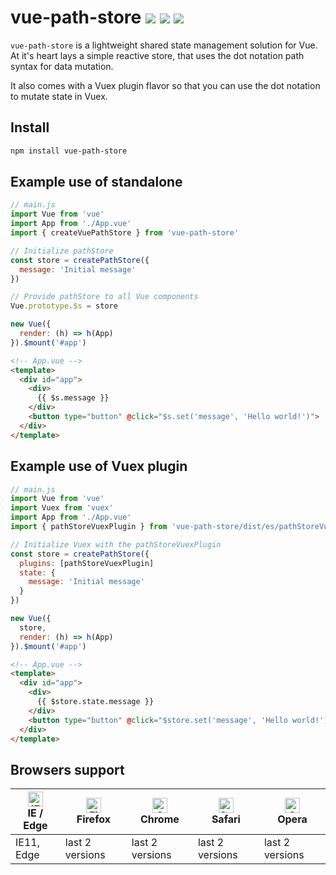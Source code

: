 # vue-path-store <a href="https://npm.im/vue-path-store"><img src="https://badgen.net/npm/v/vue-path-store"></a> ![](https://img.badgesize.io/kouts/vue-path-store/main/dist/umd/pathStore.min.js.svg) ![](https://img.badgesize.io/kouts/vue-path-store/main/dist/umd/pathStore.min.js.svg?compression=gzip)

`vue-path-store` is a lightweight shared state management solution for Vue.
At it's heart lays a simple reactive store, that uses the dot notation path syntax for data mutation.  

It also comes with a Vuex plugin flavor so that you can use the dot notation to mutate state in Vuex.


## Install
```sh
npm install vue-path-store
```

## Example use of standalone

```js
// main.js
import Vue from 'vue'
import App from './App.vue'
import { createVuePathStore } from 'vue-path-store'

// Initialize pathStore
const store = createPathStore({
  message: 'Initial message'
})

// Provide pathStore to all Vue components
Vue.prototype.$s = store

new Vue({
  render: (h) => h(App)
}).$mount('#app')
```

```html
<!-- App.vue -->
<template>
  <div id="app">
    <div>
      {{ $s.message }}
    </div>
    <button type="button" @click="$s.set('message', 'Hello world!')">
  </div>
</template>
```

## Example use of Vuex plugin

```js
// main.js
import Vue from 'vue'
import Vuex from 'vuex'
import App from './App.vue'
import { pathStoreVuexPlugin } from 'vue-path-store/dist/es/pathStoreVuexPlugin'

// Initialize Vuex with the pathStoreVuexPlugin
const store = createPathStore({
  plugins: [pathStoreVuexPlugin]
  state: {
    message: 'Initial message'
  }
})

new Vue({
  store,
  render: (h) => h(App)
}).$mount('#app')
```

```html
<!-- App.vue -->
<template>
  <div id="app">
    <div>
      {{ $store.state.message }}
    </div>
    <button type="button" @click="$store.set('message', 'Hello world!')">
  </div>
</template>
```

## Browsers support

| [<img src="https://raw.githubusercontent.com/alrra/browser-logos/master/src/edge/edge_48x48.png" alt="IE / Edge" width="24px" height="24px" />](http://godban.github.io/browsers-support-badges/)<br/>IE / Edge | [<img src="https://raw.githubusercontent.com/alrra/browser-logos/master/src/firefox/firefox_48x48.png" alt="Firefox" width="24px" height="24px" />](http://godban.github.io/browsers-support-badges/)<br/>Firefox | [<img src="https://raw.githubusercontent.com/alrra/browser-logos/master/src/chrome/chrome_48x48.png" alt="Chrome" width="24px" height="24px" />](http://godban.github.io/browsers-support-badges/)<br/>Chrome | [<img src="https://raw.githubusercontent.com/alrra/browser-logos/master/src/safari/safari_48x48.png" alt="Safari" width="24px" height="24px" />](http://godban.github.io/browsers-support-badges/)<br/>Safari | [<img src="https://raw.githubusercontent.com/alrra/browser-logos/master/src/opera/opera_48x48.png" alt="Opera" width="24px" height="24px" />](http://godban.github.io/browsers-support-badges/)<br/>Opera |
| --------- | --------- | --------- | --------- | --------- |
| IE11, Edge| last 2 versions| last 2 versions| last 2 versions| last 2 versions